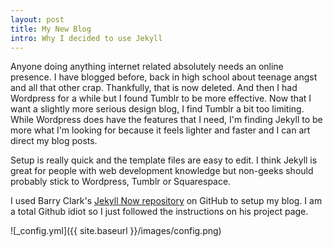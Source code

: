 ```yaml
---
layout: post
title: My New Blog
intro: Why I decided to use Jekyll
---
```


Anyone doing anything internet related absolutely needs an online presence. I have blogged before, back in high school about teenage angst and all that other crap. Thankfully, that is now deleted. And then I had Wordpress for a while but I found Tumblr to be more effective. Now that I want a slightly more serious design blog, I find Tumblr a bit too limiting. While Wordpress does have the features that I need, I'm finding Jekyll to be more what I'm looking for because it feels lighter and faster and I can art direct my blog posts.

Setup is really quick and the template files are easy to edit. I think Jekyll is great for people with web development knowledge but non-geeks should probably stick to Wordpress, Tumblr or Squarespace.

I used Barry Clark's [Jekyll Now repository](https://github.com/barryclark/jekyll-now) on GitHub to setup my blog. I am a total Github idiot so I just followed the instructions on his project page.

![_config.yml]({{ site.baseurl }}/images/config.png)